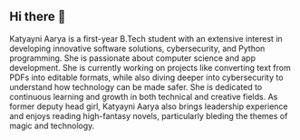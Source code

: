 ## Hi there 👋


Katyayni Aarya is a first-year B.Tech student with an extensive interest in developing innovative software solutions, cybersecurity, and Python programming. She is passionate about computer science and app development. She is currently working on projects like converting text from PDFs into editable formats, while also diving deeper into cybersecurity to understand how technology can be made safer. She is dedicated to continuous learning and growth in both technical and creative fields. As former deputy head girl, Katyayni Aarya also brings leadership experience and enjoys reading high-fantasy novels, particularly bleding the themes of magic and technology. 

